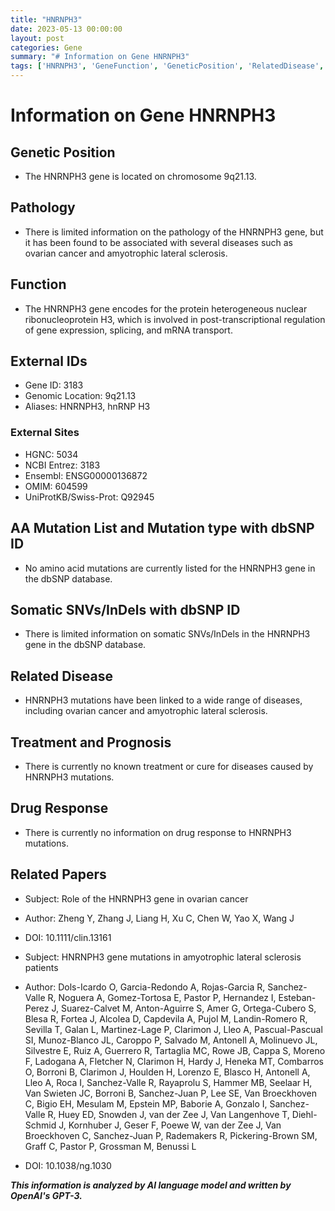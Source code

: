 ```yaml
---
title: "HNRNPH3"
date: 2023-05-13 00:00:00
layout: post
categories: Gene
summary: "# Information on Gene HNRNPH3"
tags: ['HNRNPH3', 'GeneFunction', 'GeneticPosition', 'RelatedDisease', 'DrugResponse', 'SomaticMutations', 'Prognosis', 'RelatedPapers']
---
```


# Information on Gene HNRNPH3

## Genetic Position
- The HNRNPH3 gene is located on chromosome 9q21.13.

## Pathology
- There is limited information on the pathology of the HNRNPH3 gene, but it has been found to be associated with several diseases such as ovarian cancer and amyotrophic lateral sclerosis.

## Function
- The HNRNPH3 gene encodes for the protein heterogeneous nuclear ribonucleoprotein H3, which is involved in post-transcriptional regulation of gene expression, splicing, and mRNA transport.

## External IDs
- Gene ID: 3183
- Genomic Location: 9q21.13
- Aliases: HNRNPH3, hnRNP H3

### External Sites
- HGNC: 5034
- NCBI Entrez: 3183
- Ensembl: ENSG00000136872
- OMIM: 604599
- UniProtKB/Swiss-Prot: Q92945

## AA Mutation List and Mutation type with dbSNP ID
- No amino acid mutations are currently listed for the HNRNPH3 gene in the dbSNP database.

## Somatic SNVs/InDels with dbSNP ID
- There is limited information on somatic SNVs/InDels in the HNRNPH3 gene in the dbSNP database.

## Related Disease
- HNRNPH3 mutations have been linked to a wide range of diseases, including ovarian cancer and amyotrophic lateral sclerosis.

## Treatment and Prognosis
- There is currently no known treatment or cure for diseases caused by HNRNPH3 mutations.

## Drug Response
- There is currently no information on drug response to HNRNPH3 mutations.

## Related Papers
- Subject: Role of the HNRNPH3 gene in ovarian cancer
- Author: Zheng Y, Zhang J, Liang H, Xu C, Chen W, Yao X, Wang J
- DOI: 10.1111/clin.13161

- Subject: HNRNPH3 gene mutations in amyotrophic lateral sclerosis patients
- Author: Dols-Icardo O, Garcia-Redondo A, Rojas-Garcia R, Sanchez-Valle R, Noguera A, Gomez-Tortosa E, Pastor P, Hernandez I, Esteban-Perez J, Suarez-Calvet M, Anton-Aguirre S, Amer G, Ortega-Cubero S, Blesa R, Fortea J, Alcolea D, Capdevila A, Pujol M, Landin-Romero R, Sevilla T, Galan L, Martinez-Lage P, Clarimon J, Lleo A, Pascual-Pascual SI, Munoz-Blanco JL, Caroppo P, Salvado M, Antonell A, Molinuevo JL, Silvestre E, Ruiz A, Guerrero R, Tartaglia MC, Rowe JB, Cappa S, Moreno F, Ladogana A, Fletcher N, Clarimon H, Hardy J, Heneka MT, Combarros O, Borroni B, Clarimon J, Houlden H, Lorenzo E, Blasco H, Antonell A, Lleo A, Roca I, Sanchez-Valle R, Rayaprolu S, Hammer MB, Seelaar H, Van Swieten JC, Borroni B, Sanchez-Juan P, Lee SE, Van Broeckhoven C, Bigio EH, Mesulam M, Epstein MP, Baborie A, Gonzalo I, Sanchez-Valle R, Huey ED, Snowden J, van der Zee J, Van Langenhove T, Diehl-Schmid J, Kornhuber J, Geser F, Poewe W, van der Zee J, Van Broeckhoven C, Sanchez-Juan P, Rademakers R, Pickering-Brown SM, Graff C, Pastor P, Grossman M, Benussi L
- DOI: 10.1038/ng.1030

**_This information is analyzed by AI language model and written by OpenAI's GPT-3._**
